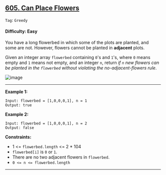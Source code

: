 ## [605. Can Place Flowers](https://leetcode.com/problems/can-place-flowers/)

```Tag```: ```Greedy```

#### Difficulty: Easy

You have a long flowerbed in which some of the plots are planted, and some are not. However, flowers cannot be planted in __adjacent__ plots.

Given an integer array ```flowerbed``` containing ```0```'s and ```1```'s, where ```0``` means empty and ```1``` means not empty, and an integer ```n```, return _if ```n``` new flowers can be planted in the ```flowerbed``` without violating the no-adjacent-flowers rule_.

![image](https://user-images.githubusercontent.com/35042430/226240518-c49af75c-b3c9-4ceb-8d6f-f838c0ba0130.png)

---

__Example 1:__
```
Input: flowerbed = [1,0,0,0,1], n = 1
Output: true
```

__Example 2:__
```
Input: flowerbed = [1,0,0,0,1], n = 2
Output: false
```

__Constraints:__

- 1 <= ```flowerbed.length``` <= 2 * 10<supp>4</sup>
- ```flowerbed[i]``` is ```0``` or ```1```.
- There are no two adjacent flowers in ```flowerbed```.
- ```0 <= n <= flowerbed.length```

---
